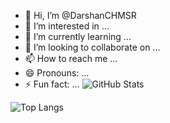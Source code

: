 - 👋 Hi, I’m @DarshanCHMSR
- 👀 I’m interested in ...
- 🌱 I’m currently learning ...
- 💞️ I’m looking to collaborate on ...
- 📫 How to reach me ...
- 😄 Pronouns: ...
- ⚡ Fun fact: ...
![GitHub Stats](https://gh-readme-stats.vercel.app/api?username=DarshanCHMSR&show_icons=true&theme=blue-green&count_private=true)

![Top Langs](https://gh-readme-stats.vercel.app/api/top-langs/?username=DarshanCHMSR&layout=compact&theme=blue-green)

<!---
DarshanCHMSR/DarshanCHMSR is a ✨ special ✨ repository because its `README.md` (this file) appears on your GitHub profile.
You can click the Preview link to take a look at your changes.
--->
